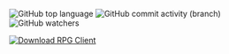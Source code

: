 ![GitHub top language](https://img.shields.io/github/languages/top/FADE365/RPG-Client) ![GitHub commit activity (branch)](https://img.shields.io/github/commit-activity/t/FADE365/RPG-Client) ![GitHub watchers](https://img.shields.io/github/watchers/FADE365/RPG-Client?style=social)


[![Download RPG Client](https://img.shields.io/github/downloads-pre/FADE365/RPG-Client/3.9/RPG-Client.Alpha.3.9?style=for-the-badge&logo=git&label=%D0%A1%D0%BA%D0%B0%D1%87%D0%B0%D1%82%D1%8C&labelColor=%23000000&color=%23FF00FF&link=https%3A%2F%2Fgithub.com%2FFADE365%2FRPG-Client%2Freleases%2Fdownload%2F3.9%2FRPG-Client.Alpha.3.9.jar
)](https://github.com/FADE365/RPG-Client/releases/download/3.9/RPG-Client.Alpha-3.9.jar)

